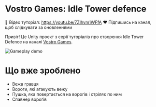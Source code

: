 # Vostro Games: Idle Tower defence
🎥 Відео туторіал: https://youtu.be/7Zlhvm1WFfA
❤️ Підпишись на канал, щоб слідкувати за оновленнями

Привіт! Це Unity проект з серії туторіалів про створення Idle Tower Defence на каналі [Vostro Games](https://www.youtube.com/channel/UCHuk3htptNNKUGUbybTJrOA). 

![Gameplay demo](https://i.ibb.co/x3g27Dz/td-2.gif)

# Що вже зроблено
 - Вежа гравця
 - Вороги, які атакують вежу
 - Пушка, яка повертається на ворогів і стріляє по ним
 - Спавнер ворогів

